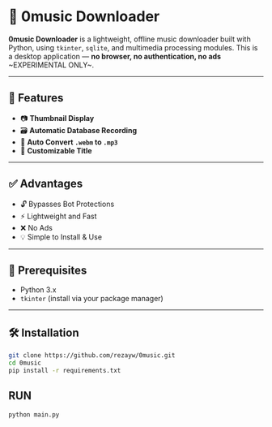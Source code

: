 # 🎵 0music Downloader

**0music Downloader** is a lightweight, offline music downloader built with Python, using `tkinter`, `sqlite`, and multimedia processing modules. This is a desktop application — **no browser, no authentication, no ads** ~EXPERIMENTAL ONLY~.

---

## 🚀 Features

- 📷 **Thumbnail Display**  
- 🗃️ **Automatic Database Recording**  
- 🔄 **Auto Convert `.webm` to `.mp3`**  
- 📝 **Customizable Title**

---

## ✅ Advantages

- 🔓 Bypasses Bot Protections  
- ⚡ Lightweight and Fast  
- ❌ No Ads  
- 💡 Simple to Install & Use

---

## 🔧 Prerequisites

- Python 3.x  
- `tkinter` (install via your package manager)

---

## 🛠️ Installation

```bash
git clone https://github.com/rezayw/0music.git
cd 0music
pip install -r requirements.txt
```

## RUN
```bash
python main.py
```
